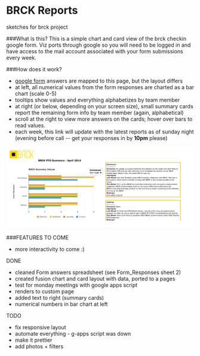 BRCK Reports
============

sketches for brck project

###What is this?
This is a simple chart and card view of the brck checkin google form. Viz ports through google so you will need to be logged in and have access to the mail account associated with your form submissions every week.

###How does it work?
* [google form](https://docs.google.com/a/ushahidi.com/spreadsheet/ccc?key=0Au01_KBZmcHudFhRNWZmdzVRSE1xc00xOUFEN0xFUFE&usp=sharing#gid=2) answers are mapped to this page, but the layout differs
* at left, all numerical values from the form responses are charted as a bar chart (scale 0-5)
* tooltips show values and everything alphabetizes by team member
* at right (or below, depending on your screen size), small summary cards report the remaining form info by team member (again, alphabetical)
* scroll at the right to view more answers on the cards; hover over bars to read values.
* each week, this link will update with the latest reports as of sunday night (evening before call -- get your responses in by **10pm** please)

![Mockup of Boardview](https://raw.githubusercontent.com/auremoser/brck/master/assets/brckabrac.jpg)

###FEATURES TO COME
* more interactivity to come :)

DONE

* cleaned Form answers spreadsheet (see Form_Responses sheet 2)
* created fusion chart and card layout with data, ported to a pages
* test for monday meetings with google apps script
* renders to custom page
* added text to right (summary cards)
* numerical numbers in bar chart at left


TODO

* fix responsive layout
* automate everything - g-apps script was down
* make it prettier
* add photos + filters

